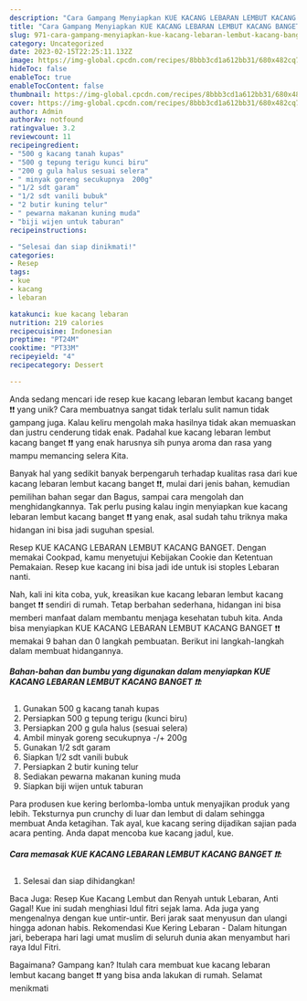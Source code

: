 ```yaml
---
description: "Cara Gampang Menyiapkan KUE KACANG LEBARAN LEMBUT KACANG BANGET ❗❗ yang Mantap"
title: "Cara Gampang Menyiapkan KUE KACANG LEBARAN LEMBUT KACANG BANGET ❗❗ yang Mantap"
slug: 971-cara-gampang-menyiapkan-kue-kacang-lebaran-lembut-kacang-banget-yang-mantap
category: Uncategorized
date: 2023-02-15T22:25:11.132Z
image: https://img-global.cpcdn.com/recipes/8bbb3cd1a612bb31/680x482cq70/kue-kacang-lebaran-lembut-kacang-banget-foto-resep-utama.jpg
hideToc: false
enableToc: true
enableTocContent: false
thumbnail: https://img-global.cpcdn.com/recipes/8bbb3cd1a612bb31/680x482cq70/kue-kacang-lebaran-lembut-kacang-banget-foto-resep-utama.jpg
cover: https://img-global.cpcdn.com/recipes/8bbb3cd1a612bb31/680x482cq70/kue-kacang-lebaran-lembut-kacang-banget-foto-resep-utama.jpg
author: Admin
authorAv: notfound
ratingvalue: 3.2
reviewcount: 11
recipeingredient:
- "500 g kacang tanah kupas"
- "500 g tepung terigu kunci biru"
- "200 g gula halus sesuai selera"
- " minyak goreng secukupnya  200g"
- "1/2 sdt garam"
- "1/2 sdt vanili bubuk"
- "2 butir kuning telur"
- " pewarna makanan kuning muda"
- "biji wijen untuk taburan"
recipeinstructions:

- "Selesai dan siap dinikmati!"
categories:
- Resep
tags:
- kue
- kacang
- lebaran

katakunci: kue kacang lebaran 
nutrition: 219 calories
recipecuisine: Indonesian
preptime: "PT24M"
cooktime: "PT33M"
recipeyield: "4"
recipecategory: Dessert

---
```





Anda sedang mencari ide resep kue kacang lebaran lembut kacang banget ❗❗ yang unik? Cara membuatnya sangat tidak terlalu sulit namun tidak gampang juga. Kalau keliru mengolah maka hasilnya tidak akan memuaskan dan justru cenderung tidak enak. Padahal kue kacang lebaran lembut kacang banget ❗❗ yang enak harusnya sih punya aroma dan rasa yang mampu memancing selera Kita.





Banyak hal yang sedikit banyak berpengaruh terhadap kualitas rasa dari kue kacang lebaran lembut kacang banget ❗❗, mulai dari jenis bahan, kemudian pemilihan bahan segar dan Bagus, sampai cara mengolah dan menghidangkannya. Tak perlu pusing kalau ingin menyiapkan kue kacang lebaran lembut kacang banget ❗❗ yang enak,      asal sudah tahu triknya maka hidangan ini bisa jadi suguhan spesial.














Resep KUE KACANG LEBARAN LEMBUT KACANG BANGET. Dengan memakai Cookpad, kamu menyetujui Kebijakan Cookie dan Ketentuan Pemakaian. Resep kue kacang ini bisa jadi ide untuk isi stoples Lebaran nanti.






Nah, kali ini kita coba, yuk, kreasikan kue kacang lebaran lembut kacang banget ❗❗ sendiri di rumah. Tetap berbahan sederhana, hidangan ini bisa memberi manfaat dalam membantu menjaga kesehatan tubuh kita. Anda bisa menyiapkan KUE KACANG LEBARAN LEMBUT KACANG BANGET ❗❗ memakai 9 bahan dan 0 langkah pembuatan. Berikut ini langkah-langkah dalam membuat hidangannya.

<!--inarticleads1-->

##### Bahan-bahan dan bumbu yang digunakan dalam menyiapkan KUE KACANG LEBARAN LEMBUT KACANG BANGET ❗❗:

1. Gunakan 500 g kacang tanah kupas
1. Persiapkan 500 g tepung terigu (kunci biru)
1. Persiapkan 200 g gula halus (sesuai selera)
1. Ambil  minyak goreng secukupnya -/+ 200g
1. Gunakan 1/2 sdt garam
1. Siapkan 1/2 sdt vanili bubuk
1. Persiapkan 2 butir kuning telur
1. Sediakan  pewarna makanan kuning muda
1. Siapkan biji wijen untuk taburan


Para produsen kue kering berlomba-lomba untuk menyajikan produk yang lebih. Teksturnya pun crunchy di luar dan lembut di dalam sehingga membuat Anda ketagihan. Tak ayal, kue kacang sering dijadikan sajian pada acara penting. Anda dapat mencoba kue kacang jadul, kue. 

<!--inarticleads2-->

##### Cara memasak KUE KACANG LEBARAN LEMBUT KACANG BANGET ❗❗:


1. Selesai dan siap dihidangkan!

Baca Juga: Resep Kue Kacang Lembut dan Renyah untuk Lebaran, Anti Gagal! Kue ini sudah menghiasi Idul fitri sejak lama. Ada juga yang mengenalnya dengan kue untir-untir. Beri jarak saat menyusun dan ulangi hingga adonan habis. Rekomendasi Kue Kering Lebaran - Dalam hitungan jari, beberapa hari lagi umat muslim di seluruh dunia akan menyambut hari raya Idul Fitri. 

Bagaimana? Gampang kan? Itulah cara membuat kue kacang lebaran lembut kacang banget ❗❗ yang bisa anda lakukan di rumah. Selamat menikmati
